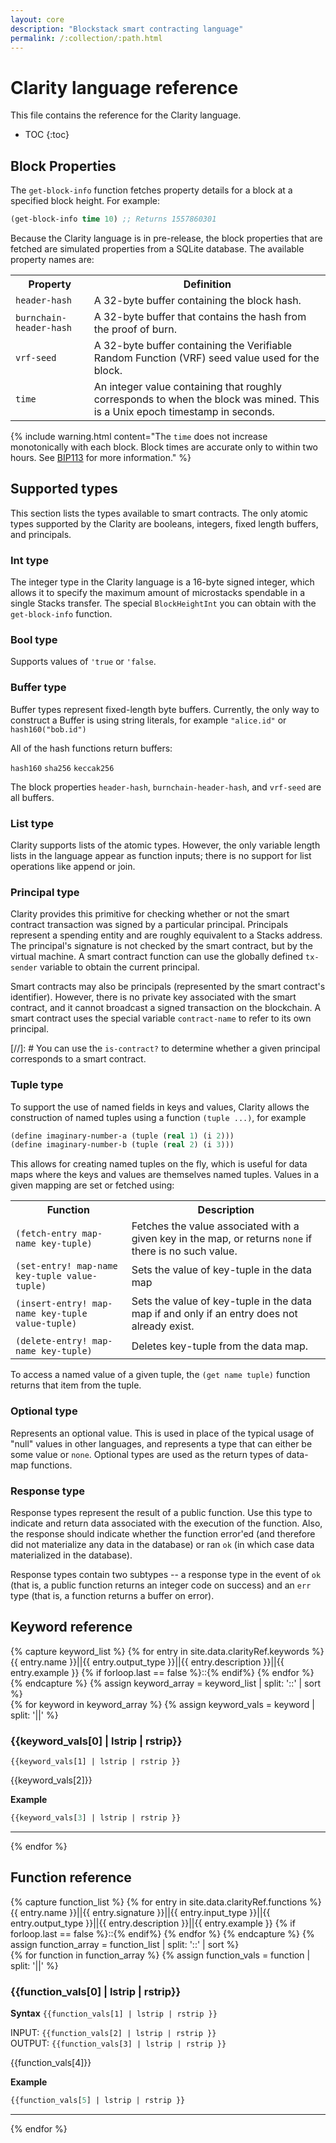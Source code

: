 ```yaml
---
layout: core
description: "Blockstack smart contracting language"
permalink: /:collection/:path.html
---
```

# Clarity language reference

This file contains the reference for the Clarity language. 

* TOC
{:toc}

## Block Properties

The `get-block-info` function fetches property details for a block at a specified block height. For example:

```cl
(get-block-info time 10) ;; Returns 1557860301
```

Because the Clarity language is in pre-release, the block properties that are fetched are simulated properties from a SQLite database. The available property names are:

<table class="uk-table">
  <tr>
    <th>Property</th>
    <th>Definition</th>
  </tr>
  <tr>
    <td><code>header-hash</code></td>
    <td>A 32-byte buffer containing the block hash.</td>
  </tr>
  <tr>
    <td><code>burnchain-header-hash</code></td>
    <td>A 32-byte buffer that contains the hash from the proof of burn.</td>
  </tr>
  <tr>
    <td><code>vrf-seed</code></td>
    <td>A 32-byte buffer containing the Verifiable Random Function (VRF) seed value used for the block.</td>
  </tr>
  <tr>
    <td><code>time</code></td>
    <td>An integer value containing that roughly corresponds to when the block was mined. This is a Unix epoch timestamp in seconds. </td>
  </tr>
</table>


{% include warning.html content="The <code>time</code> does not increase monotonically with each block. Block times are accurate only to within two hours. See <a href='https://github.com/bitcoin/bips/blob/master/bip-0113.mediawiki' target='_blank'>BIP113</a> for more information." %}


## Supported types

This section lists the types available to smart contracts. The only atomic types supported by the Clarity are booleans, integers, fixed length buffers, and principals. 

### Int type

The integer type in the Clarity language is a 16-byte signed integer, which allows it to specify the maximum amount of microstacks spendable in a single Stacks transfer. The special `BlockHeightInt` you can obtain with the `get-block-info` function.

### Bool type

Supports values of `'true` or `'false`. 

### Buffer type

Buffer types represent fixed-length byte buffers. Currently, the only way to construct a Buffer is using string literals, for example `"alice.id"` or `hash160("bob.id")` 

All of the hash functions return buffers:

`hash160`
`sha256`
`keccak256`

The block properties `header-hash`, `burnchain-header-hash`, and `vrf-seed` are all buffers.

### List type

Clarity supports lists of the atomic types. However, the only variable length lists in the language appear as function inputs; there is no support for list operations like append or join.

### Principal type

Clarity provides this primitive for checking whether or not the smart contract transaction was signed by a particular principal. Principals represent a spending entity and are roughly equivalent to a Stacks address. The principal's signature is not checked by the smart contract, but by the virtual machine. A smart contract function can use the  globally defined `tx-sender` variable to obtain the current principal.

Smart contracts may also be principals (represented by the smart contract's identifier). However, there is no private key associated with the smart contract, and it cannot broadcast a signed transaction on the blockchain. A smart contract uses the special variable `contract-name` to refer to its own principal.

[//]: #  You can use the `is-contract?` to determine whether a given principal corresponds to a smart contract. 

### Tuple type

To support the use of named fields in keys and values, Clarity  allows the construction of named tuples using a function `(tuple ...)`, for example

```cl
(define imaginary-number-a (tuple (real 1) (i 2)))
(define imaginary-number-b (tuple (real 2) (i 3)))
```

This allows for creating named tuples on the fly, which is useful for data maps where the keys and values are themselves named tuples. Values in a given mapping are set or fetched using:

<table class="uk-table uk-table-small">
<tr>
  <th class="uk-width-small">Function</th>
  <th>Description</th>
</tr>
<tr>
  <td><code>(fetch-entry map-name key-tuple)</code></td>
  <td>Fetches the value associated with a given key in the map, or returns <code>none</code> if there is no such value.</td>
</tr>
<tr>
   <td><code>(set-entry! map-name key-tuple value-tuple)</code></td>
  <td>Sets the value of key-tuple in the data map</td>
</tr>
  <tr>
   <td><code>(insert-entry! map-name key-tuple value-tuple)</code></td>
  <td>Sets the value of key-tuple in the data map if and only if an entry does not already exist.</td>
</tr>
  <tr>
   <td><code>(delete-entry! map-name key-tuple)</code></td>
  <td>Deletes key-tuple from the data map.</td>
</tr>
</table>


To access a named value of a given tuple, the `(get name tuple)` function returns that item from the tuple.

### Optional type

Represents an optional value. This is used in place of the typical usage of "null" values in other languages, and represents a type that can either be some value or `none`. Optional types are used as the return types of data-map functions.

### Response type

Response types represent the result of a public function. Use this type to indicate and return data associated with the execution of the function. Also, the response should indicate whether the function error'ed (and therefore did not materialize any data in the database) or ran `ok` (in which case data materialized in the database).

Response types contain two subtypes -- a response type in the event of `ok` (that is, a public function returns an integer code on success) and an `err` type (that is, a function returns a buffer on error).

## Keyword reference

{% capture keyword_list %}
{% for entry in site.data.clarityRef.keywords %}
{{ entry.name }}||{{ entry.output_type }}||{{ entry.description }}||{{ entry.example }}
{% if forloop.last == false %}::{% endif%}
{% endfor %}
{% endcapture %}
{% assign keyword_array = keyword_list | split: '::' | sort %}	
{% for keyword in keyword_array %}
{% assign keyword_vals = keyword | split: '||' %}
### {{keyword_vals[0] | lstrip | rstrip}}

<code>{{keyword_vals[1] | lstrip | rstrip }}</code> 

{{keyword_vals[2]}}

**Example**

```cl
{{keyword_vals[3] | lstrip | rstrip }}
```
<hr class="uk-divider-icon">
{% endfor %}


## Function reference

{% capture function_list %}
{% for entry in site.data.clarityRef.functions %}
{{ entry.name }}||{{ entry.signature }}||{{ entry.input_type }}||{{ entry.output_type }}||{{ entry.description }}||{{ entry.example }}
{% if forloop.last == false %}::{% endif%}
{% endfor %}
{% endcapture %}
{% assign function_array = function_list | split: '::' | sort %}	
{% for function in function_array %}
{% assign function_vals = function | split: '||' %}
### {{function_vals[0] | lstrip | rstrip}}

**Syntax**
```{{function_vals[1] | lstrip | rstrip }} ```

INPUT: <code>{{function_vals[2] | lstrip | rstrip }}</code><br>
OUTPUT: <code>{{function_vals[3] | lstrip | rstrip }}</code>

{{function_vals[4]}}

**Example**

```cl
{{function_vals[5] | lstrip | rstrip }}
```
<hr class="uk-divider-icon">
{% endfor %}

